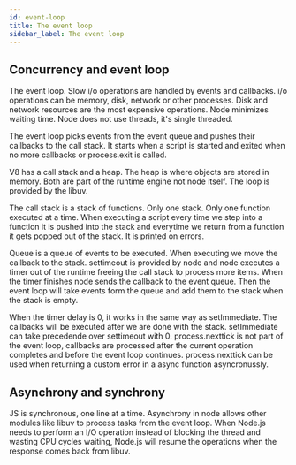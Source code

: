 ```yaml
---
id: event-loop
title: The event loop
sidebar_label: The event loop
---
```


## Concurrency and event loop

The event loop. Slow i/o operations are handled by events and callbacks. i/o operations can be memory, disk, network or other processes. Disk and network resources are the most expensive operations. Node minimizes waiting time. Node does not use threads, it's single threaded.

The event loop picks events from the event queue and pushes their callbacks to the call stack. It starts when a script is started and exited when no more callbacks or process.exit is called.

V8 has a call stack and a heap. The heap is where objects are stored in memory. Both are part of the runtime engine not node itself. The loop is provided by the libuv.

The call stack is a stack of functions. Only one stack. Only one function executed at a time. When executing a script every time we step into a function it is pushed into the stack and everytime we return from a function it gets popped out of the stack. It is printed on errors.

Queue is a queue of events to be executed. When executing we move the callback to the stack. settimeout is provided by node and node executes a timer out of the runtime freeing the call stack to process more items. When the timer finishes node sends the callback to the event queue. Then the event loop will take events form the queue and add them to the stack when the stack is empty.

When the timer delay is 0, it works in the same way as setImmediate. The callbacks will be executed after we are done with the stack. setImmediate can take precedende over settimeout with 0. process.nexttick is not part of the event loop, callbacks are processed after the current operation completes and before the event loop continues. process.nexttick can be used when returning a custom error in a async function asyncronussly.

## Asynchrony and synchrony

JS is synchronous, one line at a time. Asynchrony in node allows other modules like libuv to process tasks from the event loop. When Node.js needs to perform an I/O operation instead of blocking the thread and wasting CPU cycles waiting, Node.js will resume the operations when the response comes back from libuv.
